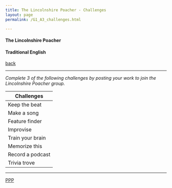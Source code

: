 ```yaml
---
title: The Lincolnshire Poacher - Challenges
layout: page
permalink: /G1_A3_challenges.html

---
```



#### The Lincolnshire Poacher

#### Traditional English

[back](G1_A3)

***

*Complete 3 of the following challenges by posting your work to join the Lincolnshire Poacher group.*

| Challenges | 
| ------------ | 
| Keep the beat      |
| Make a song      |
| Feature finder	       |
|Improvise|
|Train your brain|
|Memorize this|
|Record a podcast|
|Trivia trove |


***



[PPP](https://itunes.apple.com/gb/app/abrsm-piano-practice-partner/id891238739?mt=8>)



